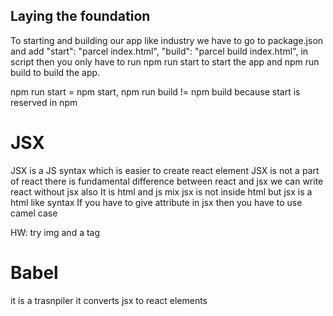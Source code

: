 ## Laying the foundation

To starting and building our app like industry we have to go to package.json and add "start": "parcel index.html", "build": "parcel build index.html", in script then you only have to run npm run start to start the app and npm run build to build the app.

npm run start = npm start,
npm run build != npm build because start is reserved in npm

# JSX

JSX is a JS syntax which is easier to create react element
JSX is not a part of react
there is fundamental difference between react and jsx
we can write react without jsx also
It is html and js mix
jsx is not inside html but jsx is a html like syntax
If you have to give attribute in jsx then you have to use camel case

HW: try img and a tag

# Babel

it is a trasnpiler
it converts jsx to react elements
